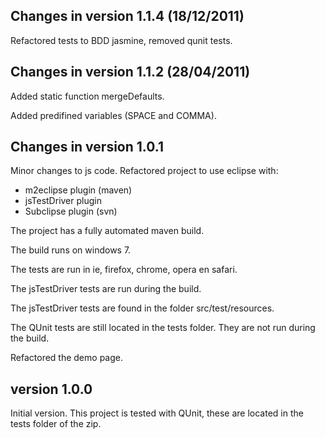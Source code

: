 ## Changes in version 1.1.4 (18/12/2011) ##
Refactored tests to BDD jasmine, removed qunit tests.

## Changes in version 1.1.2 (28/04/2011) ##
Added static function mergeDefaults.

Added predifined variables (SPACE and COMMA).

## Changes in version 1.0.1 ##
Minor changes to js code.
Refactored project to use eclipse with:
  * m2eclipse plugin (maven)
  * jsTestDriver plugin
  * Subclipse plugin (svn)

The project has a fully automated maven build.

The build runs on windows 7.

The tests are run in ie, firefox, chrome, opera en safari.

The jsTestDriver tests are run during the build.

The jsTestDriver tests are found in the folder src/test/resources.

The QUnit tests are still located in the tests folder.
They are not run during the build.

Refactored the demo page.

## version 1.0.0 ##
Initial version.
This project is tested with QUnit, these are located in the tests folder of the zip.